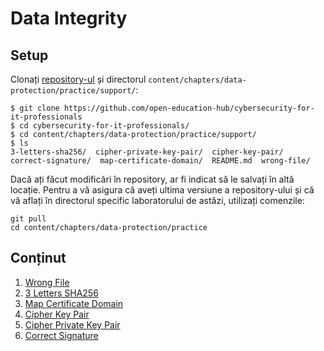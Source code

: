 # Data Integrity

## Setup

Clonați [repository-ul](https://github.com/open-education-hub/cybersecurity-for-it-professionals) și directorul `content/chapters/data-protection/practice/support/`:

```
$ git clone https://github.com/open-education-hub/cybersecurity-for-it-professionals
$ cd cybersecurity-for-it-professionals/
$ cd content/chapters/data-protection/practice/support/
$ ls
3-letters-sha256/  cipher-private-key-pair/  cipher-key-pair/  correct-signature/  map-certificate-domain/  README.md  wrong-file/
```

Dacă ați făcut modificări în repository, ar fi indicat să le salvați în altă locație.
Pentru a vă asigura că aveți ultima versiune a repository-ului și că vă aflați în directorul specific laboratorului de astăzi, utilizați comenzile:

```
git pull
cd content/chapters/data-protection/practice
```

## Conținut

1. [Wrong File](./support/wrong-file/README.md)
1. [3 Letters SHA256](./support/3-letters-sha256/README.md)
1. [Map Certificate Domain](./support/map-certificate-domain/README.md)
1. [Cipher Key Pair](./support/cipher-key-pair/README.md)
1. [Cipher Private Key Pair](./support/cipher-private-key-pair/README.md)
1. [Correct Signature](./support/correct-signature/README.md)
